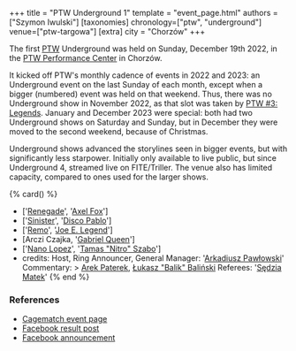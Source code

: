 +++
title = "PTW Underground 1"
template = "event_page.html"
authors = ["Szymon Iwulski"]
[taxonomies]
chronology=["ptw", "underground"]
venue=["ptw-targowa"]
[extra]
city = "Chorzów"
+++

The first [PTW](@/o/ptw.md) Underground was held on Sunday, December 19th 2022, in the [PTW Performance Center](@/v/ptw-targowa.md) in Chorzów.

It kicked off PTW's monthly cadence of events in 2022 and 2023: an Underground event on the last Sunday of each month, except when a bigger (numbered) event was held on that weekend. Thus, there was no Underground show in November 2022, as that slot was taken by [PTW #3: Legends](@/e/ptw/2022-11-26-ptw-3-legends.md). January and December 2023 were special: both had two Underground shows on Saturday and Sunday, but in December they were moved to the second weekend, because of Christmas.

Underground shows advanced the storylines seen in bigger events, but with significantly less starpower. Initially only available to live public, but since Underground 4, streamed live on FITE/Triller. The venue also has limited capacity, compared to ones used for the larger shows.

{% card() %}
- ['[Renegade](@/w/renegade.md)', '[Axel Fox](@/w/axel-fox.md)']
- ['[Sinister](@/w/sinister.md)', '[Disco Pablo](@/w/disco-pablo.md)']
- ['[Remo](@/w/remo.md)', '[Joe E. Legend](@/w/joe-legend.md)']
- [Arczi Czajka, '[Gabriel Queen](@/w/gabriel-queen.md)']
- ['[Nano Lopez](@/w/nano-lopez.md)', '[Tamas "Nitro" Szabo](@/w/nitro.md)']
- credits:
    Host, Ring Announcer, General Manager: '[Arkadiusz Pawłowski](@/w/pan-pawlowski.md)'
    Commentary: >
      [Arek Paterek](@/w/arek-paterek.md),
      [Łukasz "Balik" Baliński](@/w/lukasz-balinski.md)
    Referees: '[Sędzia Matek](@/w/sedzia-matek.md)'
{% end %}

### References

* [Cagematch event page](https://www.cagematch.net/?id=1&nr=331120)
* [Facebook result post](https://www.facebook.com/PrimeTimeWrestlingPL/posts/pfbid0rwtqvHMoUfpVnE4X3Ze3azUqfRkcixuFgh4Zi99qqPvvHh3aUPtUCbVP4o8XhLCrl)
* [Facebook announcement](https://www.facebook.com/PrimeTimeWrestlingPL/posts/pfbid0hSvsfpiorVKks7mrB3bMd4WehT8PxZ9rCR3U3mUw24W3wCk4nkP9DQ5WY4CBMxe8l)
